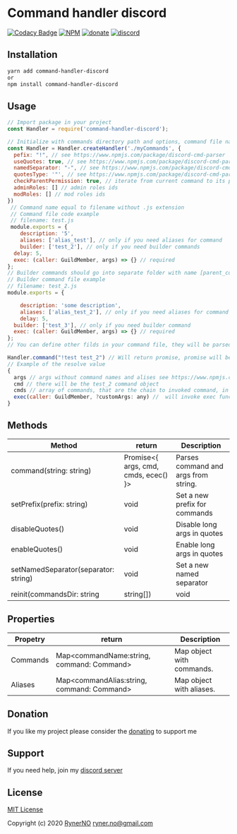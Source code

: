   

# Command handler discord
[![Codacy Badge](https://img.shields.io/codacy/grade/f21a6e132aa14835b2dd080b60c46bf9.svg?style=for-the-badge)](https://www.codacy.com/gh/RynerNO/command-handler-discord/dashboard?utm_source=github.com&amp;utm_medium=referral&amp;utm_content=RynerNO/command-handler-discord&amp;utm_campaign=Badge_Grade) [![NPM](https://img.shields.io/npm/l/command-handler-discord?style=for-the-badge)](https://github.com/RynerNO/command-handler-discord/blob/master/LICENSE) [![donate](https://img.shields.io/badge/donate-Buy%20me%20a%20beer-FF5E5B?style=for-the-badge)](https://www.donationalerts.com/r/rynerno) [![discord](https://img.shields.io/badge/JOIN-DISCORD-7289DA?style=for-the-badge)](https://discord.gg/75NmVJa)

## Installation

```sh
yarn add command-handler-discord
or
npm install command-handler-discord

```

## Usage
```js
// Import package in your project
const Handler = require('command-handler-discord');

// Initialize with commands directory path and options, command file name will be command name and parser will try to found builder command in with name COMMAND-NAME_builder
const Handler = Handler.createHandler('./myCommands', {
  pefix: "!", // see https://www.npmjs.com/package/discord-cmd-parser
  useQuotes: true, // see https://www.npmjs.com/package/discord-cmd-parser
  namedSeparator: "-", // see https://www.npmjs.com/package/discord-cmd-parser
  quotesType: '"', // see https://www.npmjs.com/package/discord-cmd-parser
  checkParentPermission: true, // iterate from current command to its parrent and check if command caller match permisions lever for each of them
  adminRoles: [] // admin roles ids
  modRoles: [] // mod roles ids
})
 // Command name equal to filename without .js extension
 // Command file code example
 // filename: test.js
 module.exports = {
	description: '5',
	aliases: ['alias_test'], // only if you need aliases for command
	builder: ['test_2'], // only if you need builder commands
  delay: 5,
  exec: (caller: GuildMember, args) => {} // required
};
// Builder commands should go into separate folder with name [parent_command_name]_builder and file should have a name like in builder array of parrent command.
// Builder command file example
// filename: test_2.js
module.exports = {

	description: 'some description',
	aliases: ['alias_test_2'], // only if you need aliases for command
	delay: 5,
  builder: ['test_3'], // only if you need builder command
  exec: (caller: GuildMember, args) => {} // required
};
// You can define other filds in your command file, they will be parsed and you can use as you like

Handler.command("!test test_2") // Will return promise, promise will be resolved if command is found and rejected if not. use this to check if the command exists
// Example of the resolve value
{
  args // args without command names and alises see https://www.npmjs.com/package/discord-cmd-parser
  cmd // there will be the test_2 command object
  cmds // array of commands, that are the chain to invoked command, in that case there will be [test command object, test_2 command object]
  exec(caller: GuildMember, ?customArgs: any) //  will invoke exec function from test_2 command
}

```
## Methods

| Method | return | Description |
| ------ | ------ | ----------- |
| command(string: string) | Promise<{ args, cmd, cmds, ecec() }> | Parses command and args from string.|
| setPrefix(prefix: string) | void | Set a new prefix for commands |
| disableQuotes() | void | Disable long args in quotes |
| enableQuotes() | void | Enable long args in quotes |
| setNamedSeparator(separator: string) | void | Set a new named separator |
| reinit(commandsDir: string | string[]) | void | reinit handler with a new commands directory


## Properties

| Propetry | return | Description |
| ------ | ------ | ----------- |
| Commands | Map<commandName:string, command: Command> | Map object with commands.|
| Aliases | Map<commandAlias:string, command: Command> | Map object with aliases.|


## Donation

If you like my project please consider the [donating](https://www.donationalerts.com/r/rynerno) to support me

## Support

If you need help, join my [discord server](https://discord.gg/75NmVJa)

## License

[MIT License](https://github.com/RynerNO/command-handler-discord/blob/master/LICENSE)

Copyright (c) 2020 [RynerNO](https://github.com/RynerNO) <ryner.no@gmail.com>
